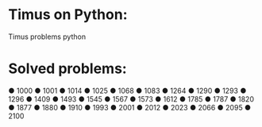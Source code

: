# Timus on Python:
Timus problems python
# Solved problems:
● 1000
● 1001
● 1014
● 1025
● 1068
● 1083
● 1264
● 1290
● 1293
● 1296
● 1409
● 1493
● 1545
● 1567
● 1573
● 1612
● 1785
● 1787
● 1820
● 1877
● 1880
● 1910
● 1993
● 2001
● 2012
● 2023
● 2066
● 2095
● 2100
